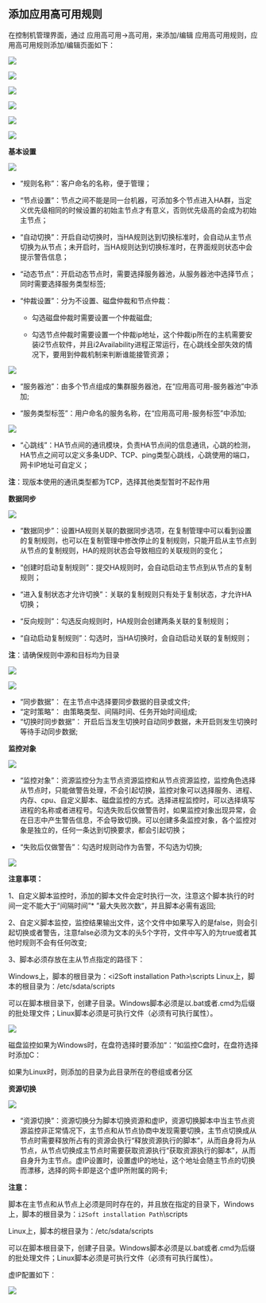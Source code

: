 ## 添加应用高可用规则

在控制机管理界面，通过 应用高可用-&gt;高可用，来添加/编辑 应用高可用规则，应用高可用规则添加/编辑页面如下：

![](/assets/20190428103155.png)

![](/assets/20190428103425.png)

![](/assets/V7.028614.png)

![](/assets/V7.220190507160126.png)

![](/assets/V7.028615.png)

![](/assets/V7.028616.png)

**基本设置**

![](/assets/20190428103155.png)

*   “规则名称”：客户命名的名称，便于管理；

*   “节点设置”：节点之间不能是同一台机器，可添加多个节点进入HA群，当定义优先级相同的时候设置的初始主节点才有意义，否则优先级高的会成为初始主节点；


*   “自动切换”：开启自动切换时，当HA规则达到切换标准时，会自动从主节点切换为从节点；未开启时，当HA规则达到切换标准时，在界面规则状态中会提示警告信息；

*   “动态节点”：开启动态节点时，需要选择服务器池，从服务器池中选择节点；同时需要选择服务类型标签;

*   “仲裁设置”：分为不设置、磁盘仲裁和节点仲裁：
    
    * 勾选磁盘仲裁时需要设置一个仲裁磁盘;

    * 勾选节点仲裁时需要设置一个仲裁ip地址，这个仲裁ip所在的主机需要安装i2节点软件，并且i2Availability进程正常运行，在心跳线全部失效的情况下，要用到仲裁机制来判断谁能接管资源；
 
 ![](/assets/20190428103425.png)
 
*   “服务器池”：由多个节点组成的集群服务器池，在“应用高可用-服务器池”中添加;

*   “服务类型标签”：用户命名的服务名称，在“应用高可用-服务标签”中添加;
 
![](/assets/V7.028618.png)

*   “心跳线”：HA节点间的通讯模块，负责HA节点间的信息通讯，心跳的检测，HA节点之间可以定义多条UDP、TCP、ping类型心跳线，心跳使用的端口，网卡IP地址可自定义；

 **注**：现版本使用的通讯类型都为TCP，选择其他类型暂时不起作用
 
**数据同步**

![](/assets/V7.028619.png)

*   “数据同步”：设置HA规则关联的数据同步选项，在复制管理中可以看到设置的复制规则，也可以在复制管理中修改停止的复制规则，只能开启从主节点到从节点的复制规则，HA的规则状态会导致相应的关联规则的变化；

*   “创建时启动复制规则”：提交HA规则时，会自动启动主节点到从节点的复制规则；

*   “进入复制状态才允许切换”：关联的复制规则只有处于复制状态，才允许HA切换；

*   “反向规则”：勾选反向规则时，HA规则会创建两条关联的复制规则；

*   “自动启动复制规则”：勾选时，当HA切换时，会自动启动关联的复制规则；

 **注**：请确保规则中源和目标均为目录
 
![](/assets/V7.220190507160126.png)

![](/assets/V7.220190507160538.png)

*   “同步数据”： 在主节点中选择要同步数据的目录或文件;
*   “定时策略”： 由策略类型、间隔时间、任务开始时间组成;
*   “切换时同步数据”： 开启后当发生切换时自动同步数据，未开启则发生切换时等待手动同步数据; 
 
**监控对象**
     
![](/assets/V7.028620.png)

*   “监控对象”：资源监控分为主节点资源监控和从节点资源监控，监控角色选择从节点时，只能做警告处理，不会引起切换，监控对象可以选择服务、进程、内存、cpu、自定义脚本、磁盘监控的方式。选择进程监控时，可以选择填写进程的名称或者进程号。勾选失败后仅做警告时，如果监控对象出现异常，会在日志中产生警告信息，不会导致切换。可以创建多条监控对象，各个监控对象是独立的，任何一条达到切换要求，都会引起切换；

*   “失败后仅做警告”：勾选时规则动作为告警，不勾选为切换;

![](/assets/V7.028621.png)

 **注意事项：**

1、自定义脚本监控时，添加的脚本文件会定时执行一次，注意这个脚本执行的时间一定不能大于“间隔时间”* ”最大失败次数“，并且脚本必需有返回;

2、自定义脚本监控，监控结果输出文件，这个文件中如果写入的是false，则会引起切换或者警告，注意false必须为文本的头5个字符，文件中写入的为true或者其他时规则不会有任何改变;

3、脚本必须存放在主从节点指定的路径下：

Windows上，脚本的根目录为：&lt;i2Soft installation Path&gt;\scripts
Linux上，脚本的根目录为：/etc/sdata/scripts

可以在脚本根目录下，创建子目录。Windows脚本必须是以.bat或者.cmd为后缀的批处理文件；Linux脚本必须是可执行文件（必须有可执行属性）。

![](/assets/V7.028622.png)

磁盘监控如果为Windows时，在盘符选择时要添加“：“如监控C盘时，在盘符选择时添加C：

如果为Linux时，则添加的目录为此目录所在的卷组或者分区


**资源切换**

![](/assets/V7.028623.png)

*   “资源切换”：资源切换分为脚本切换资源和虚IP，资源切换脚本中当主节点资源监控非正常情况下，主节点和从节点协商中发现需要切换，主节点切换成从节点时需要释放所占有的资源会执行“释放资源执行的脚本”，从而自身将为从节点，从节点切换成主节点时需要获取资源执行“获取资源执行的脚本”，从而自身升为主节点。虚IP设置时，设置虚IP的地址，这个地址会随主节点的切换而漂移，选择的网卡即是这个虚IP所附属的网卡;

 **注意：**

脚本在主节点和从节点上必须是同时存在的，并且放在指定的目录下，Windows上，脚本的根目录为：`i2Soft installation Path`\scripts

Linux上，脚本的根目录为：/etc/sdata/scripts

可以在脚本根目录下，创建子目录。Windows脚本必须是以.bat或者.cmd为后缀的批处理文件；Linux脚本必须是可执行文件（必须有可执行属性）。

虚IP配置如下：

![](/assets/V7.028624.png)


